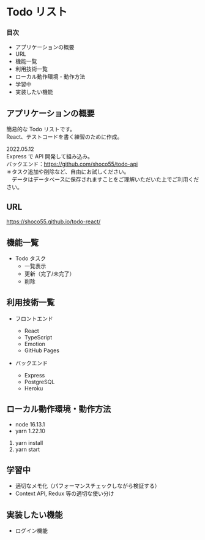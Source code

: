# Todo リスト

### 目次

- アプリケーションの概要
- URL
- 機能一覧
- 利用技術一覧
- ローカル動作環境・動作方法
- 学習中
- 実装したい機能

## アプリケーションの概要

簡易的な Todo リストです。  
React、テストコードを書く練習のために作成。

2022.05.12  
Express で API 開発して組み込み。  
バックエンド：https://github.com/shoco55/todo-api  
＊タスク追加や削除など、自由にお試しください。  
　データはデータベースに保存されますことをご理解いただいた上でご利用ください。

## URL

https://shoco55.github.io/todo-react/

## 機能一覧

- Todo タスク
  - 一覧表示
  - 更新（完了/未完了）
  - 削除

## 利用技術一覧

- フロントエンド

  - React
  - TypeScript
  - Emotion
  - GitHub Pages

- バックエンド
  - Express
  - PostgreSQL
  - Heroku

## ローカル動作環境・動作方法

- node 16.13.1
- yarn 1.22.10

1. yarn install
2. yarn start

## 学習中

- 適切なメモ化（パフォーマンスチェックしながら検証する）
- Context API, Redux 等の適切な使い分け

## 実装したい機能

- ログイン機能
